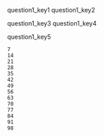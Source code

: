 question1_key1
question1_key2



question1_key3
question1_key4



question1_key5


```
7
14
21
28
35
42
49
56
63
70
77
84
91
98
```
